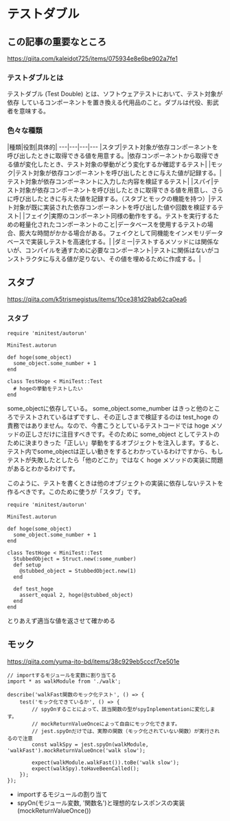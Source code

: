 # テストダブル


## この記事の重要なところ
https://qiita.com/kaleidot725/items/075934e8e6be902a7fe1

### テストダブルとは

テストダブル (Test Double) とは、ソフトウェアテストにおいて、テスト対象が依存
しているコンポーネントを置き換える代用品のこと。ダブルは代役、影武者を意味する。

### 色々な種類

|種類|役割|具体的|
---|---|---|---
|スタブ|テスト対象が依存コンポーネントを呼び出したときに取得できる値を用意する。|依存コンポーネントから取得できる値が変化したとき、テスト対象の挙動がどう変化するか確認するテスト|
|モック|テスト対象が依存コンポーネントを呼び出したときに与えた値が記録する。|テスト対象が依存コンポーネントに入力した内容を検証するテスト|
|スパイ|テスト対象が依存コンポーネントを呼び出したときに取得できる値を用意し、さらに呼び出したときに与えた値を記録する。（スタブとモックの機能を持つ）|テスト対象が既に実装された依存コンポーネントを呼び出した値や回数を検証するテスト|
|フェイク|実際のコンポーネント同様の動作をする。テストを実行するための軽量化されたコンポーネントのこと|データベースを使用するテストの場合、膨大な時間がかかる場合がある。フェイクとして同機能をインメモリデータベースで実装しテストを高速化する。|
|ダミー|テストするメソッドには関係ないが、コンパイルを通すために必要なコンポーネント|テストに関係はないがコンストラクタに与える値が足りない、その値を埋めるために作成する。|

## スタブ

https://qiita.com/k5trismegistus/items/10ce381d29ab62ca0ea6

### スタブ

```
require 'minitest/autorun'

MiniTest.autorun

def hoge(some_object)
  some_object.some_number + 1
end

class TestHoge < MiniTest::Test
  # hogeの挙動をテストしたい
end
```

some_objectに依存している。
some_object.some_number はきっと他のところでテストされているはずですし、その正しさまで検証するのは test_hoge の責務ではありません。なので、今書こうとしているテストコードでは hoge メソッドの正しさだけに注目すべきです。そのために some_object としてテストのために決まりきった「正しい」挙動をするオブジェクトを注入します。すると、テスト内でsome_objectは正しい動きをするとわかっているわけですから、もしテストが失敗したとしたら「他のどこか」ではなく hoge メソッドの実装に問題があるとわかるわけです。

このように、テストを書くときは他のオブジェクトの実装に依存しないテストを作るべきです。このために使うが「スタブ」です。

```
require 'minitest/autorun'

MiniTest.autorun

def hoge(some_object)
  some_object.some_number + 1
end

class TestHoge < MiniTest::Test
  StubbedObject = Struct.new(:some_number)
  def setup
    @stubbed_object = StubbedObject.new(1)
  end

  def test_hoge
    assert_equal 2, hoge(@stubbed_object)
  end
end
```
とりあえず適当な値を返させて確かめる

## モック

https://qiita.com/yuma-ito-bd/items/38c929eb5cccf7ce501e


```
// importするモジュールを変数に割り当てる
import * as walkModule from './walk';

describe('walkFast関数のモック化テスト', () => {
    test('モック化できているか', () => {
        // spyOnすることによって、該当関数の型がspyInplementationに変化します。
        // mockReturnValueOnceによって自由にモック化できます。
        // jest.spyOnだけでは、実際の関数（モック化されていない関数）が実行されるので注意
        const walkSpy = jest.spyOn(walkModule, 'walkFast').mockReturnValueOnce('walk slow');

        expect(walkModule.walkFast()).toBe('walk slow');
        expect(walkSpy).toHaveBeenCalled();
    });
});
```
- importするモジュールの割り当て
- spyOn(モジュール変数, '関数名')と理想的なレスポンスの実装(mockReturnValueOnce())


